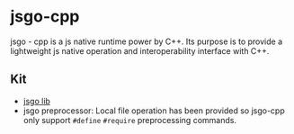 jsgo-cpp
==========
jsgo - cpp is a js native runtime power by C++. Its purpose is to provide a lightweight js native operation and interoperability interface with C++.

Kit
----------
* [jsgo lib](jsgo-lib.md)
* jsgo preprocessor: Local file operation has been provided so jsgo-cpp only support `#define` `#require` preprocessing commands.